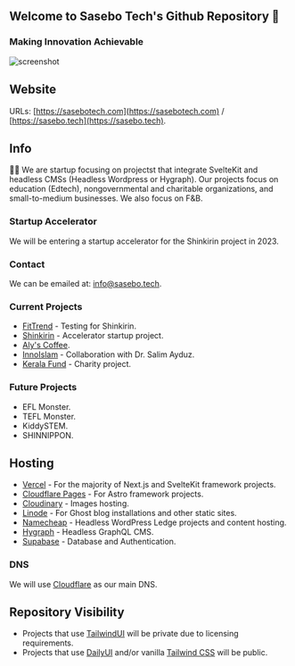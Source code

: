 ## Welcome to Sasebo Tech's Github Repository 👋
### Making Innovation Achievable

![screenshot](https://res.cloudinary.com/shinkirin/image/upload/v1668185744/sasebo-tech/og-3.webp)

## Website
URLs: [https://sasebotech.com](https://sasebotech.com) / [https://sasebo.tech](https://sasebo.tech).

## Info
🙋‍♀️ We are startup focusing on projectst that integrate SvelteKit and headless CMSs (Headless Wordpress or Hygraph). Our projects focus on education (Edtech), nongovernmental and charitable organizations, and small-to-medium businesses. We also focus on F&B.

### Startup Accelerator
We will be entering a startup accelerator for the Shinkirin project in 2023.

### Contact
We can be emailed at: <info@sasebo.tech>.

### Current Projects
- [FitTrend](https://fittrend.dev) - Testing for Shinkirin.
- [Shinkirin](https://shinkirin.com) - Accelerator startup project.
- [Aly's Coffee](https://alys.coffee).
- [InnoIslam](https://innoislam.com) - Collaboration with Dr. Salim Ayduz.
- [Kerala Fund](https://keralafund.org) - Charity project.

### Future Projects
- EFL Monster.
- TEFL Monster.
- KiddySTEM.
- SHINNIPPON.

## Hosting
- [Vercel](https://vercel.com/sasebo) - For the majority of Next.js and SvelteKit framework projects.
- [Cloudflare Pages](https://pages.cloudflare.com/) - For Astro framework projects.
- [Cloudinary](https://cloudinary.com) - Images hosting.
- [Linode](https://linode.com) - For Ghost blog installations and other static sites.
- [Namecheap](https://namecheap.com) - Headless WordPress Ledge projects and content hosting. 
- [Hygraph](https://hygraph.com) - Headless GraphQL CMS.
- [Supabase](https://supabase.com) - Database and Authentication.

### DNS
We will use [Cloudflare](https://cloudflare.com/) as our main DNS.

## Repository Visibility
- Projects that use [TailwindUI](https://tailwindui.com) will be private due to licensing requirements.
- Projects that use [DailyUI](daisyui.com) and/or vanilla [Tailwind CSS](https://tailwindcss.com) will be public.

